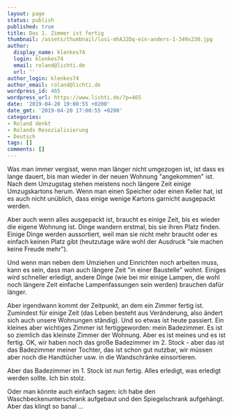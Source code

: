 ```yaml
---
layout: page
status: publish
published: true
title: Das 1. Zimmer ist fertig
thumbnail: /assets/thumbnail/lusi-mhAJ2Dq-ein-anders-1-349x230.jpg
author:
  display_name: klenkes74
  login: klenkes74
  email: roland@lichti.de
  url: ''
author_login: klenkes74
author_email: roland@lichti.de
wordpress_id: 465
wordpress_url: https://www.lichti.de/?p=465
date: '2019-04-20 19:00:55 +0200'
date_gmt: '2019-04-20 17:00:55 +0200'
categories:
- Roland denkt
- Rolands Resozialisierung
- Deutsch
tags: []
comments: []
---
```

<p><!-- wp:paragraph --></p>
<p>Was man immer vergisst, wenn man länger nicht umgezogen ist, ist dass es lange dauert, bis man wieder in der neuen Wohnung "angekommen" ist. Nach dem Umzugstag stehen meistens noch längere Zeit einige Umzugskartons herum. Wenn man einen Speicher oder einen Keller hat, ist es auch nicht unüblich, dass einige wenige Kartons garnicht ausgepackt werden.</p>
<p><!-- /wp:paragraph --></p>
<p><!-- wp:paragraph --></p>
<p>Aber auch wenn alles ausgepackt ist, braucht es einige Zeit, bis es wieder die eigene Wohnung ist. Dinge wandern erstmal, bis sie ihren Platz finden. Einige Dinge werden aussortiert, weil man sie nicht mehr braucht oder es einfach keinen Platz gibt (heutzutage wäre wohl der Ausdruck "sie machen keine Freude mehr").</p>
<p><!-- /wp:paragraph --></p>
<p><!-- wp:paragraph --></p>
<p>Und wenn man neben dem Umziehen und Einrichten noch arbeiten muss, kann es sein, dass man auch längere Zeit "in einer Baustelle" wohnt. Einiges wird schneller erledigt, andere Dinge (wie bei mir einige Lampen, die wohl noch längere Zeit einfache Lampenfassungen sein werden) brauchen dafür länger.</p>
<p><!-- /wp:paragraph --></p>
<p><!-- wp:paragraph --></p>
<p>Aber irgendwann kommt der Zeitpunkt, an dem ein Zimmer fertig ist. Zumindest für einige Zeit (das Leben besteht aus Veränderung, also ändert sich auch unsere Wohnungen ständig). Und so etwas ist heute passiert. Ein kleines aber wichtiges Zimmer ist fertiggeworden: mein Badezimmer. Es ist so ziemlich das kleinste Zimmer der Wohnung. Aber es ist meines und es ist fertig. OK, wir haben noch das große Badezimmer im 2. Stock - aber das ist das Badezimmer meiner Tochter, das ist schon gut nutzbar, wir müssen aber noch die Handtücher usw. in die Wandschränke einsortieren.</p>
<p><!-- /wp:paragraph --></p>
<p><!-- wp:paragraph --></p>
<p>Aber das Badezimmer im 1. Stock ist nun fertig. Alles erledigt, was erledigt werden sollte. Ich bin stolz.</p>
<p><!-- /wp:paragraph --></p>
<p><!-- wp:paragraph --></p>
<p>Oder man könnte auch einfach sagen: ich habe den Waschbeckenunterschrank aufgebaut und den Spiegelschrank aufgehängt. Aber das klingt so banal ...</p>
<p><!-- /wp:paragraph --></p>
